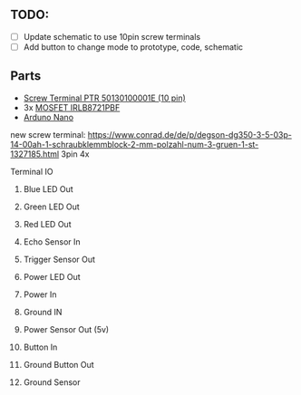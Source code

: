 ## TODO:
- [ ] Update schematic to use 10pin screw terminals
- [ ] Add button to change mode to prototype, code, schematic

## Parts
- [Screw Terminal PTR 50130100001E (10 pin)](https://www.conrad.de/de/p/ptr-buchsengehaeuse-kabel-ak130-polzahl-gesamt-10-rastermass-5-mm-50130100001e-1-st-732100.html?searchType=SearchRedirect)
- 3x [MOSFET IRLB8721PBF](https://www.conrad.de/de/p/infineon-technologies-irlb8721pbf-mosfet-1-n-kanal-65-w-to-220ab-161166.html)
- [Arduno Nano](https://www.conrad.de/de/p/arduino-board-nano-core-nano-atmega328-1172623.html)


new screw terminal:
https://www.conrad.de/de/p/degson-dg350-3-5-03p-14-00ah-1-schraubklemmblock-2-mm-polzahl-num-3-gruen-1-st-1327185.html
3pin 4x



Terminal IO

1. Blue LED Out
2. Green LED Out
3. Red LED Out

4. Echo Sensor In
5. Trigger Sensor Out
6. Power LED Out

7. Power In
8. Ground IN
9. Power Sensor Out (5v)

10. Button In
11. Ground Button Out
12. Ground Sensor